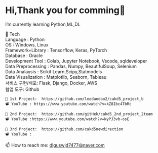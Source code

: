 # Hi,Thank you for comming👋
I’m currently learning Python,ML,DL

   🌱 Tech  
    Language : Python   
    OS : Windows, Linux  
    Framework+Library : Tensorflow, Keras, PyTorch  
    Database : Oracle  
    Development Tool : Colab, Jupyter Notebook, Vscode, sqldeveloper  
    Data Preprocessing : Pandas, Numpy, BeautifulSoup, Selenium  
    Data Analaysis : Scikit Learn,Scipy,Statmodels  
    Data Visualization : Matplotlib, Seaborn, Tableau  
    서비스 구현/배포: Flask, Django, Docker, AWS   
    협업 도구: Github  
    
    💬 1st Project:  https://github.com/leedaedoo2/cakd5_project_b
    📽️ YouTube : https://www.youtube.com/watch?v=kZ8Ibc4TbRc
    
    💬 2nd Project:  https://github.com/gitHek/cakd5_2nd_project_2team
    📽️ YouTube :https://www.youtube.com/watch?v=NyPJ3vb-osE
    
    💬 3rd Project:  https://github.com/cakd5newdirection
    📽️ YouTube : 
    
    
<!-- <img src="https://img.shields.io/badge/Python-3766AB?style=flat-square&logo=Python&logoColor=white"/><
<img src="https://img.shields.io/badge/Oracle-red?style=flat-square&logo=Oracle&logoColor=white"/></a>  
<img src="https://img.shields.io/badge/Pandas-9cf?style=flat-square&logo=Pandas&logoColor=white"/></a>     
<img src="https://img.shields.io/badge/Numpy-ff69b4?style=flat-square&logo=Numpy&logoColor=white"/></a>      -->
    
 📫 How to reach me: dlguswjd7477@naver.com
<!--
**hyunjung28/hyunjung28** is a ✨ _special_ ✨ repository because its `README.md` (this file) appears on your GitHub profile.

Here are some ideas to get you started:

- 🔭 I’m currently working on ...
- 🌱 
- 👯 I’m looking to collaborate on ...
- 🤔 I’m looking for help with ...
- 
- 📫 How to reach me: dlguswjd7477@naver.com
- 😄 Pronouns: ...
- ⚡ Fun fact: ...
-->
